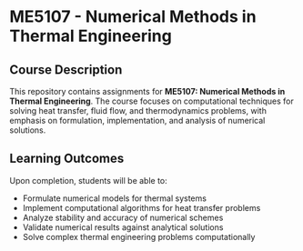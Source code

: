 # ME5107 - Numerical Methods in Thermal Engineering

## Course Description

This repository contains assignments for **ME5107: Numerical Methods in Thermal Engineering**. The course focuses on computational techniques for solving heat transfer, fluid flow, and thermodynamics problems, with emphasis on formulation, implementation, and analysis of numerical solutions.

## Learning Outcomes

Upon completion, students will be able to:
- Formulate numerical models for thermal systems
- Implement computational algorithms for heat transfer problems
- Analyze stability and accuracy of numerical schemes
- Validate numerical results against analytical solutions
- Solve complex thermal engineering problems computationally
